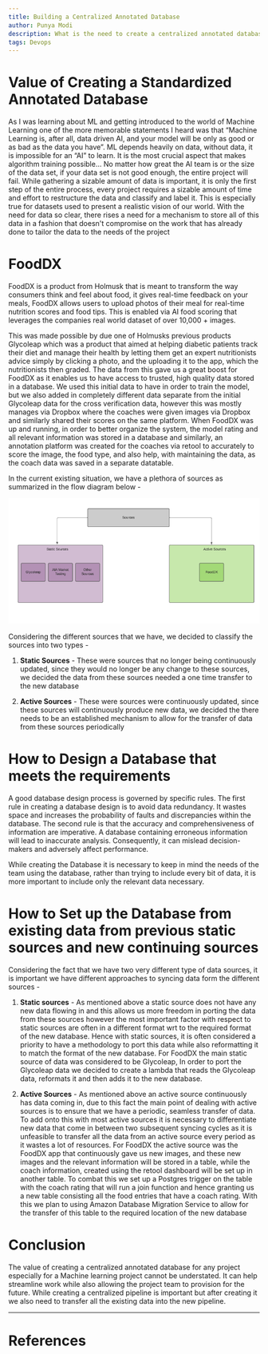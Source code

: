 ```yaml
---
title: Building a Centralized Annotated Database
author: Punya Modi
description: What is the need to create a centralized annotated database? what advantages can it pose ?
tags: Devops
---
```


# **Value of Creating a Standardized Annotated Database**

As I was learning about ML and getting introduced to the world of Machine Learning one of the more memorable statements I heard was that “Machine Learning is, after all, data driven AI, and your model will be only as good or as bad as the data you have”. ML depends heavily on data, without data, it is impossible for an “AI” to learn. It is the most crucial aspect that makes algorithm training possible… No matter how great the AI team is or the size of the data set, if your data set is not good enough, the entire project will fail. While gathering a sizable amount of data is important, it is only the first step of the entire process, every project requires a sizable amount of time and effort to restructure the data and classify and label it. This is especially true for datasets used to present a realistic vision of our world. With the need for data so clear, there rises a need for a mechanism to store all of this data in a fashion that doesn't compromise on the  work that has already done to tailor the data to the needs of the project


# FoodDX

FoodDX is a product from Holmusk that is meant to transform the way consumers think and feel about food, it gives real-time feedback on your meals, FoodDX allows users to upload photos of their meal for real-time nutrition scores and food tips. This is enabled via AI food scoring that leverages the companies real world dataset of over 10,000 + images.

 This was made possible by due one of Holmusks previous products Glycoleap which was a product that aimed at helping diabetic patients track their diet and manage their health by letting them get an expert nutritionists advice simply by clicking a photo, and the uploading it to the app, which the nutritionists then graded. The data from this gave us a great boost for FoodDX as it enables us to have access to trusted, high quality data stored in a database. We used this initial data to have in order to train the model, but we also added in completely different data separate from the initial Glycoleap data for the cross verification data, however this was mostly manages via Dropbox where the coaches were given images via Dropbox and similarly shared their scores on the same platform. When FoodDX was up and running, in order to better organize the system, the model rating and all relevant information was stored in a database and similarly, an annotation platform was created for the coaches via retool to accurately to score the image, the food type, and also help, with maintaining the data, as the coach data was saved in a separate datatable.

In the current existing situation, we have a plethora of sources as summarized in the flow diagram below  -

![](/images/blogposts/ML_datapipeline_sources.png)


Considering the different sources that we have, we decided to classify the sources into two types -

1. **Static Sources** - These were sources that no longer being continuously updated, since they would no longer be any change to these sources, we decided the data from these sources  needed a one time transfer to the new  database

2. **Active Sources** - These were sources were continuously updated, since these sources will continuously produce new data, we decided the there needs to be an established mechanism to allow for the transfer of data from these sources periodically  


# How to Design a Database that meets the requirements

A good database design process is governed by specific rules. The first rule in creating a database design is to avoid data redundancy. It wastes space and increases the probability of faults and discrepancies within the database. The second rule is that the accuracy and comprehensiveness of information are imperative. A database containing erroneous information will lead to inaccurate analysis. Consequently, it can mislead decision-makers and adversely affect performance.

While creating the Database it is necessary to keep in mind the needs of the team using the database, rather than trying to include every bit of data, it is more important to include only the relevant data necessary.







# How to Set up the Database from existing data from previous static sources and new continuing sources
Considering the fact that we have two very different type of data sources, it is important we have different approaches to syncing data form the different sources -

1. **Static sources** - As mentioned above a static source does not have any new data flowing in and this allows us more freedom in porting the data from these sources however the most important factor with respect to static sources are often in a different format wrt to the required format of the new database. Hence with static sources, it is often considered a priority to have a methodology to port this data while also reformatting it to match the format of the new database. For FoodDX the main static source of data was considered to be Glycoleap, In order to port the Glycoleap data we decided to create a lambda that reads the Glycoleap data, reformats it and then adds it to the new database.

2. **Active Sources** - As mentioned above an active source continuously has data coming in, due to this fact the main point of dealing with active sources is to ensure that we have a periodic, seamless transfer of data. To add onto this with most active sources it is necessary to differentiate new data that come in between two subsequent syncing cycles as it is unfeasible to transfer all the data from an active source every period as it wastes a lot of resources. For FoodDX the active source was the FoodDX app that continuously gave us new images, and these new images and the relevant information will be stored in a table, while the coach information, created using the retool dashboard will be set up in another table. To combat this we set up a Postgres trigger on the table with the coach rating that will run a join function and hence granting us a new table consisting all the food entries that have a coach rating. With this we plan to using Amazon Database Migration Service to allow for the transfer of this table to the required location of the new database   


# Conclusion
The value of creating a centralized annotated database for any project especially for a Machine learning project cannot be understated. It can help streamline work while also allowing the project team to provision for the future. While creating a centralized pipeline is important but after creating it we also need to transfer all the existing data into the new pipeline.  


---

# References
